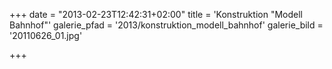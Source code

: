 +++
date = "2013-02-23T12:42:31+02:00"
title = 'Konstruktion "Modell Bahnhof"'
galerie_pfad = '2013/konstruktion_modell_bahnhof'
galerie_bild = '20110626_01.jpg'

+++

      